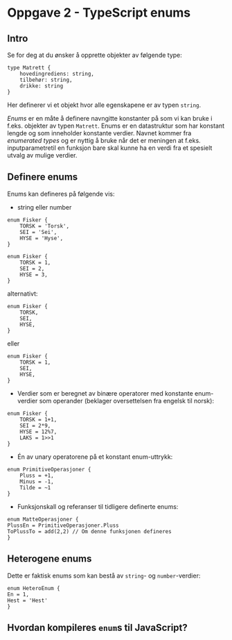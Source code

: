 # Oppgave 2 - TypeScript enums

## Intro

Se for deg at du ønsker å opprette objekter av følgende type:

```
type Matrett {
    hovedingrediens: string,
    tilbehør: string,
    drikke: string
}
```

Her definerer vi et objekt hvor alle egenskapene er av typen `string`.

_Enums_ er en måte å definere navngitte konstanter på som vi kan bruke i f.eks. objekter av typen `Matrett`. Enums er en datastruktur som har konstant lengde og som inneholder konstante verdier. Navnet kommer fra _enumerated types_ og er nyttig å bruke når det er meningen at f.eks. inputparametretil en funksjon bare skal kunne ha en verdi fra et spesielt utvalg av mulige verdier.

## Definere enums

Enums kan defineres på følgende vis:

- string eller number

```
enum Fisker {
    TORSK = 'Torsk',
    SEI = 'Sei',
    HYSE = 'Hyse',
}
```

```
enum Fisker {
    TORSK = 1,
    SEI = 2,
    HYSE = 3,
}
```

alternativt:

```
enum Fisker {
    TORSK,
    SEI,
    HYSE,
}
```

eller

```
enum Fisker {
    TORSK = 1,
    SEI,
    HYSE,
}
```

- Verdier som er beregnet av binære operatorer med konstante enum-verdier som operander (beklager oversettelsen fra engelsk til norsk):

```
enum Fisker {
    TORSK = 1+1,
    SEI = 2*9,
    HYSE = 12%7,
    LAKS = 1>>1
}
```

- Én av unary operatorene på et konstant enum-uttrykk:

```
enum PrimitiveOperasjoner {
    Pluss = +1,
    Minus = -1,
    Tilde = ~1
}
```

- Funksjonskall og referanser til tidligere definerte enums:

```
enum MatteOperasjoner {
PlussEn = PrimitiveOperasjoner.Pluss
ToPlussTo = add(2,2) // Om denne funksjonen defineres
}
```

## Heterogene enums

Dette er faktisk enums som kan bestå av `string`- og `number`-verdier:

```
enum HeteroEnum {
En = 1,
Hest = 'Hest'
}
```

## Hvordan kompileres `enum`s til JavaScript?
